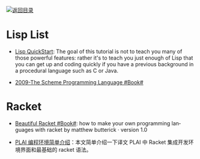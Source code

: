 [![返回目录](https://user-images.githubusercontent.com/5803001/38079637-ff0abcf0-3371-11e8-9b76-ad651620afc7.jpg)](https://github.com/wx-chevalier/Awesome-Lists) 


# Lisp List

- [Lisp QuickStart](http://cs.gmu.edu/~sean/lisp/LispTutorial.html): The goal of this tutorial is not to teach you many of those powerful features: rather it's to teach you just enough of Lisp that you can get up and coding quickly if you have a previous background in a procedural language such as C or Java.

- [2009-The Scheme Programming Language #Book#](http://www.scheme.com/tspl4/)

# Racket

- [Beautiful Racket #Book#](http://beautifulracket.com/): how to make your own pro­gram­ming lan­guages with racket by matthew but­t­er­ick · ver­sion 1.0

- [PLAI 编程环境简单介绍](https://zhuanlan.zhihu.com/p/24634895)：本文简单介绍一下译文 PLAI 中 Racket 集成开发环境界面和最基础的 racket 语法。
